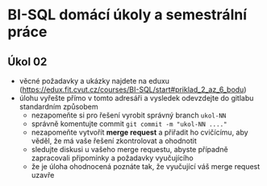 # BI-SQL domácí úkoly a semestrální práce

## Úkol 02

  * věcné požadavky a ukázky najdete na eduxu (https://edux.fit.cvut.cz/courses/BI-SQL/start#priklad_2_az_6_bodu)
  * úlohu vyřešte přímo v tomto adresáři a vysledek odevzdejte do gitlabu standardním způsobem
    * nezapomeňte si pro řešení vyrobit správný branch `ukol-NN`
    * správně komentujte commit `git commit -m "ukol-NN ...."`
    * nezapomeňte vytvořít **merge request** a přiřadit ho cvičícímu, aby věděl, že má vaše řešení zkontrolovat a ohodnotit
    * sledujte diskusi u vašeho merge requestu, abyste případně zapracovali připomínky a požadavky vyučujícího
    * že je úloha ohodnocená poznáte tak, že vyučující váš merge request uzavře
